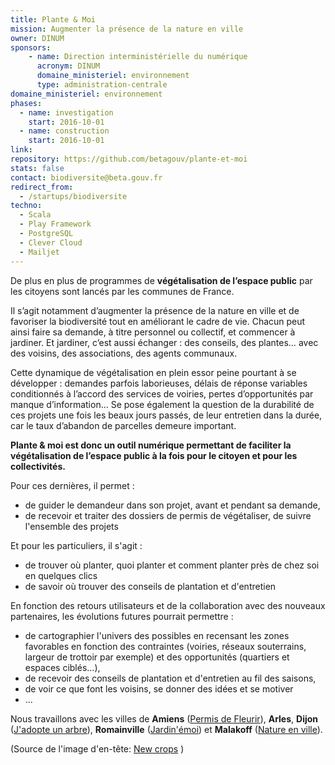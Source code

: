 ```yaml
---
title: Plante & Moi
mission: Augmenter la présence de la nature en ville
owner: DINUM
sponsors: 
    - name: Direction interministérielle du numérique
      acronym: DINUM
      domaine_ministeriel: environnement
      type: administration-centrale
domaine_ministeriel: environnement
phases:
  - name: investigation
    start: 2016-10-01
  - name: construction
    start: 2016-10-01
link:
repository: https://github.com/betagouv/plante-et-moi
stats: false
contact: biodiversite@beta.gouv.fr
redirect_from:
  - /startups/biodiversite
techno:
  - Scala
  - Play Framework
  - PostgreSQL
  - Clever Cloud
  - Mailjet
---
```


De plus en plus de programmes de __végétalisation de l’espace public__ par les citoyens sont lancés par les communes de France.

Il s’agit notamment d’augmenter la présence de la nature en ville et de favoriser la biodiversité tout en améliorant le cadre de vie. Chacun peut ainsi faire sa demande, à titre personnel ou collectif, et commencer à jardiner. Et jardiner, c’est aussi échanger : des conseils, des plantes… avec des voisins, des associations, des agents communaux.

Cette dynamique de végétalisation en plein essor peine pourtant à se développer : demandes parfois laborieuses, délais de réponse variables conditionnés à l’accord des services de voiries, pertes d’opportunités par manque d’information… Se pose également la question de la durabilité de ces projets une fois les beaux jours passés, de leur entretien dans la durée, car le taux d’abandon de parcelles demeure important.

__Plante & moi est donc un outil numérique permettant de faciliter la végétalisation de l’espace public à la fois pour le citoyen et pour les collectivités.__

Pour ces dernières, il permet :
- de guider le demandeur dans son projet, avant et pendant sa demande,
- de recevoir et traiter des dossiers de permis de végétaliser, de suivre l'ensemble des projets

Et pour les particuliers, il s'agit :
- de trouver où planter, quoi planter et comment planter près de chez soi en quelques clics
- de savoir où trouver des conseils de plantation et d'entretien

En fonction des retours utilisateurs et de la collaboration avec des nouveaux partenaires, les évolutions futures pourrait permettre :
- de cartographier l'univers des possibles en recensant les zones favorables en fonction des contraintes (voiries, réseaux souterrains, largeur de trottoir par exemple) et des opportunités (quartiers et espaces ciblés…),
- de recevoir des conseils de plantation et d'entretien au fil des saisons,
- de voir ce que font les voisins, se donner des idées et se motiver
- ...

Nous travaillons avec les villes de __Amiens__ ([Permis de Fleurir](https://permisdefleurir.amiens.fr/)), __Arles__, __Dijon__ ([J'adopte un arbre](http://jadopteunarbre.dijon.fr)), __Romainville__ ([Jardin'émoi](http://romainville.plante-et-moi.fr/jardin-emoi/)) et __Malakoff__ ([Nature en ville](https://nature.malakoff.fr/)).

(Source de l'image d'en-tête: [New crops](https://www.flickr.com/photos/22748341@N00/2737299930/) )
